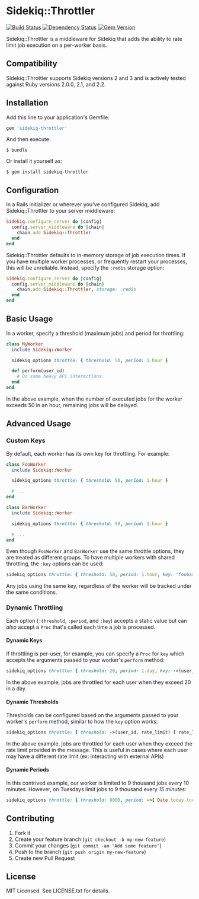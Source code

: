 # Sidekiq::Throttler

[![Build Status](https://secure.travis-ci.org/gevans/sidekiq-throttler.png)](http://travis-ci.org/gevans/sidekiq-throttler)
[![Dependency Status](https://gemnasium.com/gevans/sidekiq-throttler.png)](https://gemnasium.com/gevans/sidekiq-throttler)
[![Gem Version](https://badge.fury.io/rb/sidekiq-throttler.svg)](http://badge.fury.io/rb/sidekiq-throttler)

Sidekiq::Throttler is a middleware for Sidekiq that adds the ability to rate
limit job execution on a per-worker basis.

## Compatibility

Sidekiq::Throttler supports Sidekiq versions 2 and 3 and is actively tested against Ruby versions 2.0.0, 2.1, and 2.2.

## Installation

Add this line to your application's Gemfile:

```ruby
gem 'sidekiq-throttler'
```

And then execute:

    $ bundle

Or install it yourself as:

    $ gem install sidekiq-throttler

## Configuration

In a Rails initializer or wherever you've configured Sidekiq, add
Sidekiq::Throttler to your server middleware:

```ruby
Sidekiq.configure_server do |config|
  config.server_middleware do |chain|
    chain.add Sidekiq::Throttler
  end
end
```

Sidekiq::Throttler defaults to in-memory storage of job execution times. If
you have multiple worker processes, or frequently restart your processes, this
will be unreliable. Instead, specify the `:redis` storage option:

```ruby
Sidekiq.configure_server do |config|
  config.server_middleware do |chain|
    chain.add Sidekiq::Throttler, storage: :redis
  end
end
```

## Basic Usage

In a worker, specify a threshold (maximum jobs) and period for throttling:

```ruby
class MyWorker
  include Sidekiq::Worker

  sidekiq_options throttle: { threshold: 50, period: 1.hour }

  def perform(user_id)
    # Do some heavy API interactions.
  end
end
```

In the above example, when the number of executed jobs for the worker exceeds
50 in an hour, remaining jobs will be delayed.

## Advanced Usage

### Custom Keys

By default, each worker has its own key for throttling. For example:

```ruby
class FooWorker
  include Sidekiq::Worker

  sidekiq_options throttle: { threshold: 50, period: 1.hour }

  # ...
end

class BarWorker
  include Sidekiq::Worker

  sidekiq_options throttle: { threshold: 50, period: 1.hour }

  # ...
end
```

Even though `FooWorker` and `BarWorker` use the same throttle options, they are
treated as different groups. To have multiple workers with shared throttling,
the `:key` options can be used:

```ruby
sidekiq_options throttle: { threshold: 50, period: 1.hour, key: 'foobar' }
```

Any jobs using the same key, regardless of the worker will be tracked under the
same conditions.

### Dynamic Throttling

Each option (`:threshold`, `:period`, and `:key`) accepts a static value but can
*also* accept a `Proc` that's called each time a job is processed.

#### Dynamic Keys

If throttling is per-user, for example, you can specify a `Proc` for `key` which
accepts the arguments passed to your worker's `perform` method:

```ruby
sidekiq_options throttle: { threshold: 20, period: 1.day, key: ->(user_id){ user_id } }
```

In the above example, jobs are throttled for each user when they exceed 20 in a
day.

#### Dynamic Thresholds

Thresholds can be configured based on the arguments passed to your worker's `perform` method,
similar to how the `key` option works:

```ruby
sidekiq_options throttle: { threshold: ->(user_id, rate_limit) { rate_limit }, period: 1.hour, key: ->(user_id, rate_limit){ user_id } }
```

In the above example, jobs are throttled for each user when they exceed the rate limit provided in the message. This is useful in cases where each user may have a different rate limit (ex: interacting with external APIs)

#### Dynamic Periods

In this contrived example, our worker is limited to 9 thousand jobs every 10
minutes. However, on Tuesdays limit jobs to 9 thousand every *15 minutes*:

```ruby
sidekiq_options throttle: { threshold: 9000, period: ->{ Date.today.tuesday? ? 15.minutes : 10.minutes } }
```

## Contributing

1. Fork it
2. Create your feature branch (`git checkout -b my-new-feature`)
3. Commit your changes (`git commit -am 'Add some feature'`)
4. Push to the branch (`git push origin my-new-feature`)
5. Create new Pull Request

## License

MIT Licensed. See LICENSE.txt for details.
